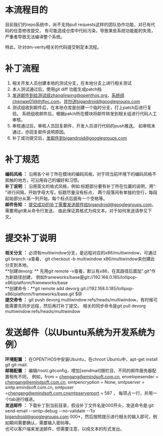 # 本流程目的
目前我们的repo系统中，尚不支持pull requests这样的团队协作功能，对已有代码的任意修改提交，
有可能造成仓库中代码污染，导致某些系统功能能的失效，严重者导致无法编译整个系统。  

特此，针对dm-verity相关的代码提交制定本流程。  

# 补丁流程  
1. 相关开发人员创建本地的测试分支，在本地分支上进行相关测试
2. 本人测试通过后，使用git diff 功能生成patch档
3. 发送邮件到给测试组zhanglinping@openthos.org，系统组chenwei01@thtfpc.com，并抄送bigandroid@googlegroups.com
4. 测试组收到邮件后，在本地仓库是创建一个临时分支，打上patch后进行复验。 系统组收邮件后，根据patch所在模块将邮件转发到相关组进行代码人工审核。
5. 审核通过后，审核人员回复邮件，开发人员进行代码的push推送。 如审核未通过，亦回复邮件说明原因。
6. 补丁成功提交后，发邮件到bigandroid@googlegroups.com

# 补丁规范

**编码风格 ：** 沿用各个补丁所在模块的编码风格，对于同当前环境下的编码风格不抵触的地方，可沿用自己的偏好和习惯。  
**补丁说明 ：** 沿用英文的格式风格，例如:标题部分要有补丁所在位置的说明，用": "进行间隔，开始字母大写，标题尽量没有标点，
两个段落间有单独的空行，每段起始部分从第一列开始，每个标点后面有一个空格等。  
**邮件告知 ：** 提交成功的补丁需要发送邮件给bigandroid@googlegroups.com，需要用git来从命令行发送，
由此保证其格式为纯文本。对于如何发送请参见下文。  

# 提交补丁说明
**相关分支 ：** 必须有multiwindow分支，是远程对应的x86/multiwindow，可通过git branch -a查看，
git checkout -b multiwindow x86/multiwindow来创建此分支到本地。  
**创建devorg: ** 先用git remote -v查看，默认有x86，在其路径后面加".git"作为新路径创建，
例如frameworks/base是git://192.168.0.185/lollipop-x86/platform/frameworks/base  
**创建命令：**git remote add devorg git://192.168.0.185/lollipop-x86/platform/frameworks/base.git $@  
**提交命令 ：** git push devorg multiwindow:refs/heads/multiwindow，有时候可能需要先同步远程，然后再打补丁提交。
相关的同步命令是git pull devorg multiwindow:refs/heads/multiwindow

# 发送邮件（以Ubuntu系统为开发系统为例）
**环境配置 ：** 在OPENTHOS中安装Ubuntu，在chroot Ubuntu中，apt-get install git git-mail.  
**邮箱配置 ：** 编辑/root/.gitconfig，增加[sendmail]根栏目，不同的邮件服务器配置稍有不同，
例如，from = chengang@emindsoft.com.cn, envelopesender = chengang@emindsoft.com.cn, 
smtpencryption = None, smtpserver = smtp.emindsoft.com.cn, smtpuser =chengang@emindsoft.com.cnsmtpserverport = 587 ，
每项占一行，并用一个tab进行缩进。  
**发送邮件 ：** 下载补丁到当前目录，假设补丁文件名是000开头，发送命令是:git send-email --smtp-debug --no-validate --To 
bigandroid@googlegroups.com 000*，然后按照提示进行相关的输入即可，例如期间需要确认，需要输入密码等。  
也可以客户端来发送邮件，但需要注意，以纯文本的形式发出。  
